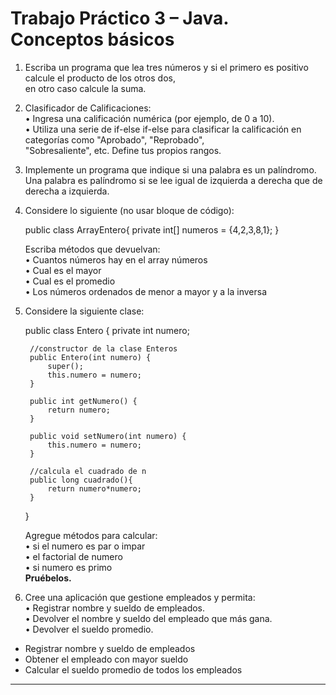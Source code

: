 # Trabajo Práctico 3 – Java. Conceptos básicos

1. Escriba un programa que lea tres números y si el primero es positivo calcule el producto de los otros dos,  
   en otro caso calcule la suma.

2. Clasificador de Calificaciones:  
   • Ingresa una calificación numérica (por ejemplo, de 0 a 10).  
   • Utiliza una serie de if-else if-else para clasificar la calificación en categorías como "Aprobado", "Reprobado",  
     "Sobresaliente", etc. Define tus propios rangos.

3. Implemente un programa que indique si una palabra es un palíndromo.  
   Una palabra es palíndromo si se lee igual de izquierda a derecha que de derecha a izquierda.

4. Considere lo siguiente (no usar bloque de código):

    public class ArrayEntero{
        private int[] numeros = {4,2,3,8,1};
    }

   Escriba métodos que devuelvan:  
   • Cuantos números hay en el array números  
   • Cual es el mayor  
   • Cual es el promedio  
   • Los números ordenados de menor a mayor y a la inversa

5. Considere la siguiente clase:

    public class Entero {
        private int numero;

        //constructor de la clase Enteros
        public Entero(int numero) {
            super();
            this.numero = numero;
        }

        public int getNumero() {
            return numero;
        }

        public void setNumero(int numero) {
            this.numero = numero;
        }

        //calcula el cuadrado de n
        public long cuadrado(){
            return numero*numero;
        }
    }

   Agregue métodos para calcular:  
   • si el numero es par o impar  
   • el factorial de numero  
   • si numero es primo  
   **Pruébelos.**

6. Cree una aplicación que gestione empleados y permita:  
   • Registrar nombre y sueldo de empleados.  
   • Devolver el nombre y sueldo del empleado que más gana.  
   • Devolver el sueldo promedio.


- Registrar nombre y sueldo de empleados
- Obtener el empleado con mayor sueldo
- Calcular el sueldo promedio de todos los empleados

---


